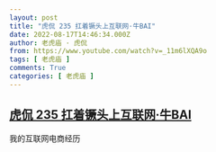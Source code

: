 ```yaml
---
layout: post
title: "虎侃 235 扛着镢头上互联网·牛BAI"
date: 2022-08-17T14:46:34.000Z
author: 老虎庙 · 虎侃
from: https://www.youtube.com/watch?v=_11m6lXQA9o
tags: [ 老虎庙 ]
comments: True
categories: [ 老虎庙 ]
---
```

<!--1660747594000-->
[虎侃 235 扛着镢头上互联网·牛BAI](https://www.youtube.com/watch?v=_11m6lXQA9o)
------

<div>
我的互联网电商经历
</div>
